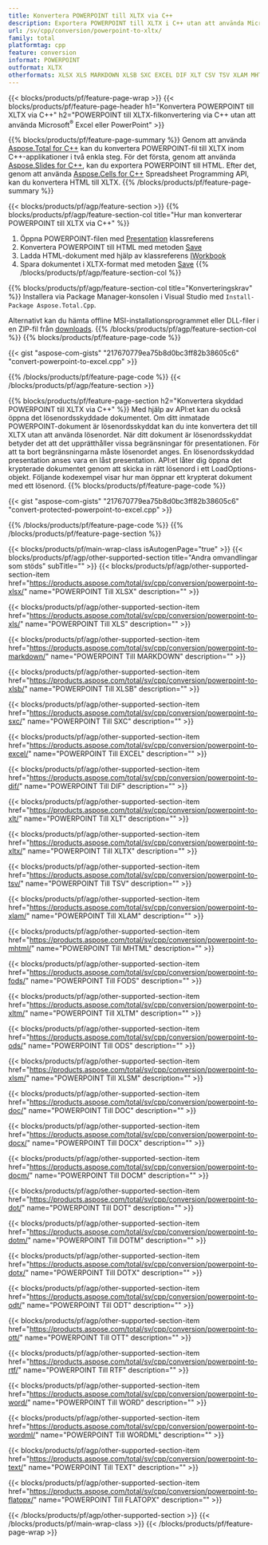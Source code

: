 ```yaml
---
title: Konvertera POWERPOINT till XLTX via C++
description: Exportera POWERPOINT till XLTX i C++ utan att använda Microsoft Excel eller Powerpoint
url: /sv/cpp/conversion/powerpoint-to-xltx/
family: total
platformtag: cpp
feature: conversion
informat: POWERPOINT
outformat: XLTX
otherformats: XLSX XLS MARKDOWN XLSB SXC EXCEL DIF XLT CSV TSV XLAM MHTML FODS XLTM ODS XLSM DOC DOCX DOCM DOT DOTM DOTX ODT OTT RTF WORD WORDML TEXT FLATOPX
---
```

{{< blocks/products/pf/feature-page-wrap >}}
{{< blocks/products/pf/feature-page-header h1="Konvertera POWERPOINT till XLTX via C++" h2="POWERPOINT till XLTX-filkonvertering via C++ utan att använda Microsoft<sup>&reg;</sup> Excel eller PowerPoint" >}}

{{% blocks/products/pf/feature-page-summary %}}
Genom att använda [Aspose.Total for C++](https://products.aspose.com/total/cpp/) kan du konvertera POWERPOINT-fil till XLTX inom C++-applikationer i två enkla steg. För det första, genom att använda [Aspose.Slides for C++](https://products.aspose.com/slides/cpp/), kan du exportera POWERPOINT till HTML. Efter det, genom att använda [Aspose.Cells for C++](https://products.aspose.com/cells/cpp/) Spreadsheet Programming API, kan du konvertera HTML till XLTX. 
{{% /blocks/products/pf/feature-page-summary  %}}

{{< blocks/products/pf/agp/feature-section >}}
{{% blocks/products/pf/agp/feature-section-col title="Hur man konverterar POWERPOINT till XLTX via C++" %}}
1. Öppna POWERPOINT-filen med [Presentation](https://reference.aspose.com/slides/cpp/class/aspose.slides.presentation) klassreferens
2. Konvertera POWERPOINT till HTML med metoden [Save](https://reference.aspose.com/slides/cpp/class/aspose.slides.presentation#a06fe2a156063c8c3e5ada2713bb697ba)
3. Ladda HTML-dokument med hjälp av klassreferens [IWorkbook](https://reference.aspose.com/cells/cpp/class/aspose.cells.i_workbook)
4. Spara dokumentet i XLTX-format med metoden [Save](https://reference.aspose.com/cells/cpp/class/aspose.cells.i_workbook#a5dc7de23f7ceba76a05dc1d49f51502e)
{{% /blocks/products/pf/agp/feature-section-col %}}

{{% blocks/products/pf/agp/feature-section-col title="Konverteringskrav" %}}
Installera via Package Manager-konsolen i Visual Studio med ```Install-Package Aspose.Total.Cpp```.

Alternativt kan du hämta offline MSI-installationsprogrammet eller DLL-filer i en ZIP-fil från [downloads](https://downloads.aspose.com/total/cpp).
{{% /blocks/products/pf/agp/feature-section-col %}}
{{% blocks/products/pf/feature-page-code %}}

{{< gist "aspose-com-gists" "217670779ea75b8d0bc3ff82b38605c6" "convert-powerpoint-to-excel.cpp" >}}


{{% /blocks/products/pf/feature-page-code %}}
{{< /blocks/products/pf/agp/feature-section >}}

{{% blocks/products/pf/feature-page-section  h2="Konvertera skyddad POWERPOINT till XLTX via C++" %}}
Med hjälp av API:et kan du också öppna det lösenordsskyddade dokumentet. Om ditt inmatade POWERPOINT-dokument är lösenordsskyddat kan du inte konvertera det till XLTX utan att använda lösenordet. När ditt dokument är lösenordsskyddat betyder det att det upprätthåller vissa begränsningar för presentationen. För att ta bort begränsningarna måste lösenordet anges. En lösenordsskyddad presentation anses vara en låst presentation. API:et låter dig öppna det krypterade dokumentet genom att skicka in rätt lösenord i ett LoadOptions-objekt. Följande kodexempel visar hur man öppnar ett krypterat dokument med ett lösenord.
{{% blocks/products/pf/feature-page-code %}}

{{< gist "aspose-com-gists" "217670779ea75b8d0bc3ff82b38605c6" "convert-protected-powerpoint-to-excel.cpp" >}}
{{% /blocks/products/pf/feature-page-code  %}}
{{% /blocks/products/pf/feature-page-section %}}

{{< blocks/products/pf/main-wrap-class isAutogenPage="true" >}}
{{< blocks/products/pf/agp/other-supported-section title="Andra omvandlingar som stöds" subTitle="" >}}
{{< blocks/products/pf/agp/other-supported-section-item href="https://products.aspose.com/total/sv/cpp/conversion/powerpoint-to-xlsx/" name="POWERPOINT Till XLSX" description="" >}}

{{< blocks/products/pf/agp/other-supported-section-item href="https://products.aspose.com/total/sv/cpp/conversion/powerpoint-to-xls/" name="POWERPOINT Till XLS" description="" >}}

{{< blocks/products/pf/agp/other-supported-section-item href="https://products.aspose.com/total/sv/cpp/conversion/powerpoint-to-markdown/" name="POWERPOINT Till MARKDOWN" description="" >}}

{{< blocks/products/pf/agp/other-supported-section-item href="https://products.aspose.com/total/sv/cpp/conversion/powerpoint-to-xlsb/" name="POWERPOINT Till XLSB" description="" >}}

{{< blocks/products/pf/agp/other-supported-section-item href="https://products.aspose.com/total/sv/cpp/conversion/powerpoint-to-sxc/" name="POWERPOINT Till SXC" description="" >}}

{{< blocks/products/pf/agp/other-supported-section-item href="https://products.aspose.com/total/sv/cpp/conversion/powerpoint-to-excel/" name="POWERPOINT Till EXCEL" description="" >}}

{{< blocks/products/pf/agp/other-supported-section-item href="https://products.aspose.com/total/sv/cpp/conversion/powerpoint-to-dif/" name="POWERPOINT Till DIF" description="" >}}

{{< blocks/products/pf/agp/other-supported-section-item href="https://products.aspose.com/total/sv/cpp/conversion/powerpoint-to-xlt/" name="POWERPOINT Till XLT" description="" >}}

{{< blocks/products/pf/agp/other-supported-section-item href="https://products.aspose.com/total/sv/cpp/conversion/powerpoint-to-xltx/" name="POWERPOINT Till XLTX" description="" >}}

{{< blocks/products/pf/agp/other-supported-section-item href="https://products.aspose.com/total/sv/cpp/conversion/powerpoint-to-tsv/" name="POWERPOINT Till TSV" description="" >}}

{{< blocks/products/pf/agp/other-supported-section-item href="https://products.aspose.com/total/sv/cpp/conversion/powerpoint-to-xlam/" name="POWERPOINT Till XLAM" description="" >}}

{{< blocks/products/pf/agp/other-supported-section-item href="https://products.aspose.com/total/sv/cpp/conversion/powerpoint-to-mhtml/" name="POWERPOINT Till MHTML" description="" >}}

{{< blocks/products/pf/agp/other-supported-section-item href="https://products.aspose.com/total/sv/cpp/conversion/powerpoint-to-fods/" name="POWERPOINT Till FODS" description="" >}}

{{< blocks/products/pf/agp/other-supported-section-item href="https://products.aspose.com/total/sv/cpp/conversion/powerpoint-to-xltm/" name="POWERPOINT Till XLTM" description="" >}}

{{< blocks/products/pf/agp/other-supported-section-item href="https://products.aspose.com/total/sv/cpp/conversion/powerpoint-to-ods/" name="POWERPOINT Till ODS" description="" >}}

{{< blocks/products/pf/agp/other-supported-section-item href="https://products.aspose.com/total/sv/cpp/conversion/powerpoint-to-xlsm/" name="POWERPOINT Till XLSM" description="" >}}

{{< blocks/products/pf/agp/other-supported-section-item href="https://products.aspose.com/total/sv/cpp/conversion/powerpoint-to-doc/" name="POWERPOINT Till DOC" description="" >}}

{{< blocks/products/pf/agp/other-supported-section-item href="https://products.aspose.com/total/sv/cpp/conversion/powerpoint-to-docx/" name="POWERPOINT Till DOCX" description="" >}}

{{< blocks/products/pf/agp/other-supported-section-item href="https://products.aspose.com/total/sv/cpp/conversion/powerpoint-to-docm/" name="POWERPOINT Till DOCM" description="" >}}

{{< blocks/products/pf/agp/other-supported-section-item href="https://products.aspose.com/total/sv/cpp/conversion/powerpoint-to-dot/" name="POWERPOINT Till DOT" description="" >}}

{{< blocks/products/pf/agp/other-supported-section-item href="https://products.aspose.com/total/sv/cpp/conversion/powerpoint-to-dotm/" name="POWERPOINT Till DOTM" description="" >}}

{{< blocks/products/pf/agp/other-supported-section-item href="https://products.aspose.com/total/sv/cpp/conversion/powerpoint-to-dotx/" name="POWERPOINT Till DOTX" description="" >}}

{{< blocks/products/pf/agp/other-supported-section-item href="https://products.aspose.com/total/sv/cpp/conversion/powerpoint-to-odt/" name="POWERPOINT Till ODT" description="" >}}

{{< blocks/products/pf/agp/other-supported-section-item href="https://products.aspose.com/total/sv/cpp/conversion/powerpoint-to-ott/" name="POWERPOINT Till OTT" description="" >}}

{{< blocks/products/pf/agp/other-supported-section-item href="https://products.aspose.com/total/sv/cpp/conversion/powerpoint-to-rtf/" name="POWERPOINT Till RTF" description="" >}}

{{< blocks/products/pf/agp/other-supported-section-item href="https://products.aspose.com/total/sv/cpp/conversion/powerpoint-to-word/" name="POWERPOINT Till WORD" description="" >}}

{{< blocks/products/pf/agp/other-supported-section-item href="https://products.aspose.com/total/sv/cpp/conversion/powerpoint-to-wordml/" name="POWERPOINT Till WORDML" description="" >}}

{{< blocks/products/pf/agp/other-supported-section-item href="https://products.aspose.com/total/sv/cpp/conversion/powerpoint-to-text/" name="POWERPOINT Till TEXT" description="" >}}

{{< blocks/products/pf/agp/other-supported-section-item href="https://products.aspose.com/total/sv/cpp/conversion/powerpoint-to-flatopx/" name="POWERPOINT Till FLATOPX" description="" >}}


{{< /blocks/products/pf/agp/other-supported-section >}}
{{< /blocks/products/pf/main-wrap-class >}}
{{< /blocks/products/pf/feature-page-wrap >}}